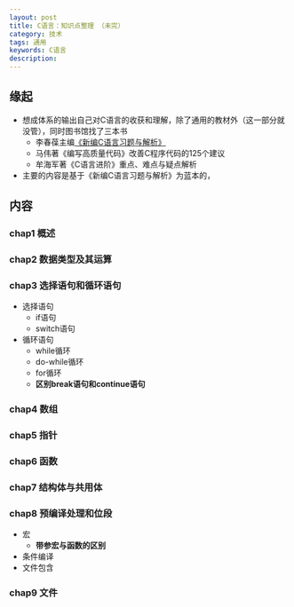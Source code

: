 ```yaml
---
layout: post  
title: C语言：知识点整理 （未完）  
category: 技术  
tags: 通用     
keywords: C语言      
description:    
---  
```



##  缘起
+ 想成体系的输出自己对C语言的收获和理解，除了通用的教材外（这一部分就没管），同时图书馆找了三本书
	+ 李春葆主编[《新编C语言习题与解析》](https://book.douban.com/subject/24371347/)
	+ 马伟著《编写高质量代码》改善C程序代码的125个建议
	+ 牟海军著《C语言进阶》重点、难点与疑点解析
+ 主要的内容是基于《新编C语言习题与解析》为蓝本的，

##  内容
###  chap1 概述

###  chap2 数据类型及其运算

###  chap3 选择语句和循环语句
+ 选择语句
	+ if语句
	+ switch语句
+ 循环语句
	+ while循环
	+ do-while循环
	+ for循环
	+ **区别break语句和continue语句**
 
###  chap4 数组	

###  chap5 指针 
###  chap6 函数 
###  chap7 结构体与共用体

###  chap8 预编译处理和位段
+ 宏
	+ **带参宏与函数的区别**
+ 条件编译
+ 文件包含

###  chap9 文件   